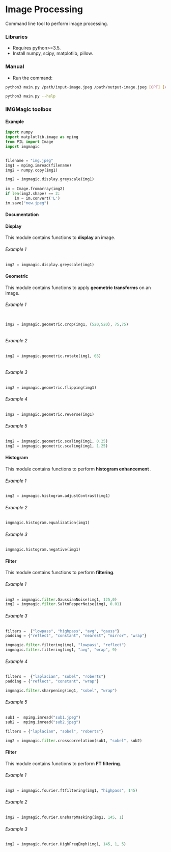 # Image Processing
Command line tool to perform image processing.

### Libraries
* Requires python>=3.5.
* Install numpy, scipy, matplotlib, pillow.

### Manual
* Run the command:
```bash
python3 main.py /path/input-image.jpeg /path/output-image.jpeg [OPT] [ARGS]
```
 
```bash
python3 main.py --help
```

### IMGMagic toolbox
#### Example 

```python
import numpy
import matplotlib.image as mpimg
from PIL import Image
import imgmagic

	
filename = "img.jpeg"
img1 = mpimg.imread(filename)
img2 = numpy.copy(img1)

img2 = imgmagic.display.greyscale(img1)
	
im = Image.fromarray(img2)
if len(img2.shape) == 2:
	im = im.convert('L')
im.save("new.jpeg")
```

#### Documentation

#### Display
This module contains functions to **display** an image.

###### Example 1
```python
img2 = imgmagic.display.greyscale(img1)
```

#### Geometric
This module contains functions to apply **geometric transforms** on an image.

###### Example 1
```python

img2 = imgmagic.geometric.crop(img1, (520,520), 75,75)
	
```

###### Example 2
```python
img2 = imgmagic.geometric.rotate(img1, 65)
	
```

###### Example 3
```python
img2 = imgmagic.geometric.flipping(img1)
```

###### Example 4
```python
img2 = imgmagic.geometric.reverse(img1)
```
###### Example 5
```python
img2 = imgmagic.geometric.scaling(img1, 0.25)
img2 = imgmagic.geometric.scaling(img1, 1.25)
```

#### Histogram
This module contains functions to perform **histogram enhancement** .

###### Example 1
```python
img2 = imgmagic.histogram.adjustContrast(img1)
```
###### Example 2
```python
imgmagic.histogram.equalization(img1)
```
###### Example 3
```python
imgmagic.histogram.negative(img1)
```


#### Filter
This module contains functions to perform **filtering**.

###### Example 1
```python
img2 = imgmagic.filter.GaussianNoise(img1, 125,0)
img2 = imgmagic.filter.SaltnPepperNoise(img1, 0.01)
```

###### Example 3
```python
filters =  {"lowpass", "highpass", "avg", "gauss"}
padding = {"reflect", "constant", "nearest", "mirror", "wrap"}

imgmagic.filter.filtering(img1, "lowpass", "reflect")
imgmagic.filter.filtering(img1, "avg", "wrap", 9)
```
###### Example 4
```python
filters =  {"laplacian", "sobel", "roberts"}
padding = {"reflect", "constant", "wrap"}

imgmagic.filter.sharpening(img1, "sobel", "wrap")
```
###### Example 5
```python
sub1 =  mpimg.imread("sub1.jpeg")
sub2 =  mpimg.imread("sub2.jpeg")

filters = {"laplacian", "sobel", "roberts"}

img2 = imgmagic.filter.crosscorrelation(sub1, "sobel", sub2)
```

#### Filter
This module contains functions to perform **FT filtering**.

###### Example 1
```python
img2 = imgmagic.fourier.ftfiltering(img1, "highpass", 145)
```
###### Example 2
```python
img2 = imgmagic.fourier.UnsharpMasking(img1, 145, 1)
```
###### Example 3
```python
img2 = imgmagic.fourier.HighFreqEmph(img1, 145, 1, 5)
```







